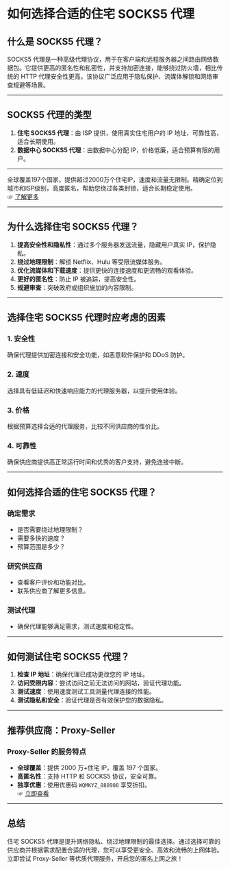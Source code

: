 # 如何选择合适的住宅 SOCKS5 代理


## 什么是 SOCKS5 代理？

SOCKS5 代理是一种高级代理协议，用于在客户端和远程服务器之间路由网络数据包。它提供更高的匿名性和私密性，并支持加密连接，能够绕过防火墙，相比传统的 HTTP 代理安全性更高。该协议广泛应用于隐私保护、流媒体解锁和网络审查规避等场景。

---

## SOCKS5 代理的类型

1. **住宅 SOCKS5 代理**：由 ISP 提供，使用真实住宅用户的 IP 地址，可靠性高，适合长期使用。  
2. **数据中心 SOCKS5 代理**：由数据中心分配 IP，价格低廉，适合预算有限的用户。

---
全球覆盖197个国家，提供超过2000万个住宅IP，速度和流量无限制。精确定位到城市和ISP级别，高度匿名，帮助您绕过各类封锁，适合长期稳定使用。  
☞ [了解更多](https://bit.ly/proxy-seller-coupon)

---
## 为什么选择住宅 SOCKS5 代理？

1. **提高安全性和隐私性**：通过多个服务器发送流量，隐藏用户真实 IP，保护隐私。  
2. **绕过地理限制**：解锁 Netflix、Hulu 等受限流媒体服务。  
3. **优化流媒体和下载速度**：提供更快的连接速度和更流畅的观看体验。  
4. **更好的匿名性**：防止 IP 被追踪，提高安全性。  
5. **规避审查**：突破政府或组织施加的内容限制。

---

## 选择住宅 SOCKS5 代理时应考虑的因素

### 1. 安全性
确保代理提供加密连接和安全功能，如恶意软件保护和 DDoS 防护。

### 2. 速度
选择具有低延迟和快速响应能力的代理服务器，以提升使用体验。

### 3. 价格
根据预算选择合适的代理服务，比较不同供应商的性价比。

### 4. 可靠性
确保供应商提供高正常运行时间和优秀的客户支持，避免连接中断。

---

## 如何选择合适的住宅 SOCKS5 代理？

### 确定需求
- 是否需要绕过地理限制？  
- 需要多快的速度？  
- 预算范围是多少？

### 研究供应商
- 查看客户评价和功能对比。  
- 联系供应商了解更多信息。

### 测试代理
- 确保代理能够满足需求，测试速度和稳定性。

---

## 如何测试住宅 SOCKS5 代理？

1. **检查 IP 地址**：确保代理已成功更改您的 IP 地址。  
2. **访问受限内容**：尝试访问之前无法访问的网站，验证代理功能。  
3. **测试速度**：使用速度测试工具测量代理连接的性能。  
4. **测试隐私和安全**：验证代理是否有效保护您的数据隐私。

---

## 推荐供应商：Proxy-Seller

### Proxy-Seller 的服务特点

- **全球覆盖**：提供 2000 万+住宅 IP，覆盖 197 个国家。  
- **高匿名性**：支持 HTTP 和 SOCKS5 协议，安全可靠。  
- **独享优惠**：使用优惠码 `WQMKYZ_888908` 享受折扣。  
☞ [立即查看](https://bit.ly/proxy-seller-coupon)

---

## 总结

住宅 SOCKS5 代理是提升网络隐私、绕过地理限制的最佳选择。通过选择可靠的供应商并根据需求配置合适的代理，您可以享受更安全、高效和流畅的上网体验。立即尝试 Proxy-Seller 等优质代理服务，开启您的匿名上网之旅！
